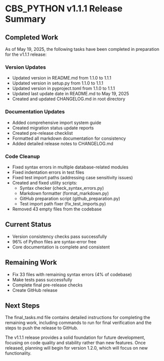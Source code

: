 # CBS_PYTHON v1.1.1 Release Summary

## Completed Work
As of May 19, 2025, the following tasks have been completed in preparation for the v1.1.1 release:

### Version Updates
- Updated version in README.md from 1.1.0 to 1.1.1
- Updated version in setup.py from 1.1.0 to 1.1.1
- Updated version in pyproject.toml from 1.1.0 to 1.1.1
- Updated last update date in README.md to May 19, 2025
- Created and updated CHANGELOG.md in root directory

### Documentation Updates
- Added comprehensive import system guide
- Created migration status update reports
- Created pre-release checklist
- Formatted all markdown documentation for consistency
- Added detailed release notes to CHANGELOG.md

### Code Cleanup
- Fixed syntax errors in multiple database-related modules
- Fixed indentation errors in test files
- Fixed test import paths (addressing case sensitivity issues)
- Created and fixed utility scripts:
  - Syntax checker (check_syntax_errors.py)
  - Markdown formatter (format_markdown.py)
  - GitHub preparation script (github_preparation.py)
  - Test import path fixer (fix_test_imports.py)
- Removed 43 empty files from the codebase

## Current Status
- Version consistency checks pass successfully
- 96% of Python files are syntax-error free
- Core documentation is complete and consistent

## Remaining Work
- Fix 33 files with remaining syntax errors (4% of codebase)
- Make tests pass successfully
- Complete final pre-release checks
- Create GitHub release

## Next Steps
The final_tasks.md file contains detailed instructions for completing the remaining work, including commands to run for final verification and the steps to push the release to GitHub.

The v1.1.1 release provides a solid foundation for future development, focusing on code quality and stability rather than new features. Once released, planning will begin for version 1.2.0, which will focus on new functionality.
